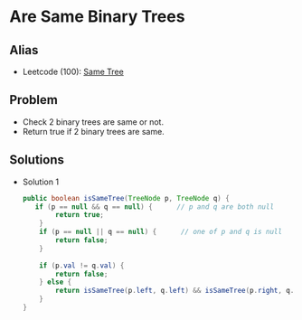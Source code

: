 # Are Same Binary Trees

## Alias
- Leetcode (100): [Same Tree](https://leetcode.com/problems/same-tree/)

## Problem
- Check 2 binary trees are same or not.
- Return true if 2 binary trees are same.

## Solutions
- Solution 1
  ```java
  public boolean isSameTree(TreeNode p, TreeNode q) {
     if (p == null && q == null) {      // p and q are both null
          return true;
      } 
      if (p == null || q == null) {      // one of p and q is null
          return false;
      }
        
      if (p.val != q.val) {
          return false;
      } else {
          return isSameTree(p.left, q.left) && isSameTree(p.right, q.right);
      }
  }
  ```
